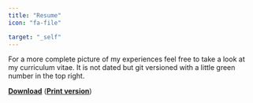 ```yaml
---
title: "Resume"
icon: "fa-file"

target: "_self"
---
```


For a more complete picture of my experiences feel free to take a look at my curriculum vitae.
It is not dated but git versioned with a little green number in the top right.

<a href="/cv-anoff.pdf" target="_blank"><b>Download</b><i class="fa fa-fw fa-download"></i></a>
(<a href="/cv-anoff-print.pdf" target="_blank"><b>Print version</b></a>)